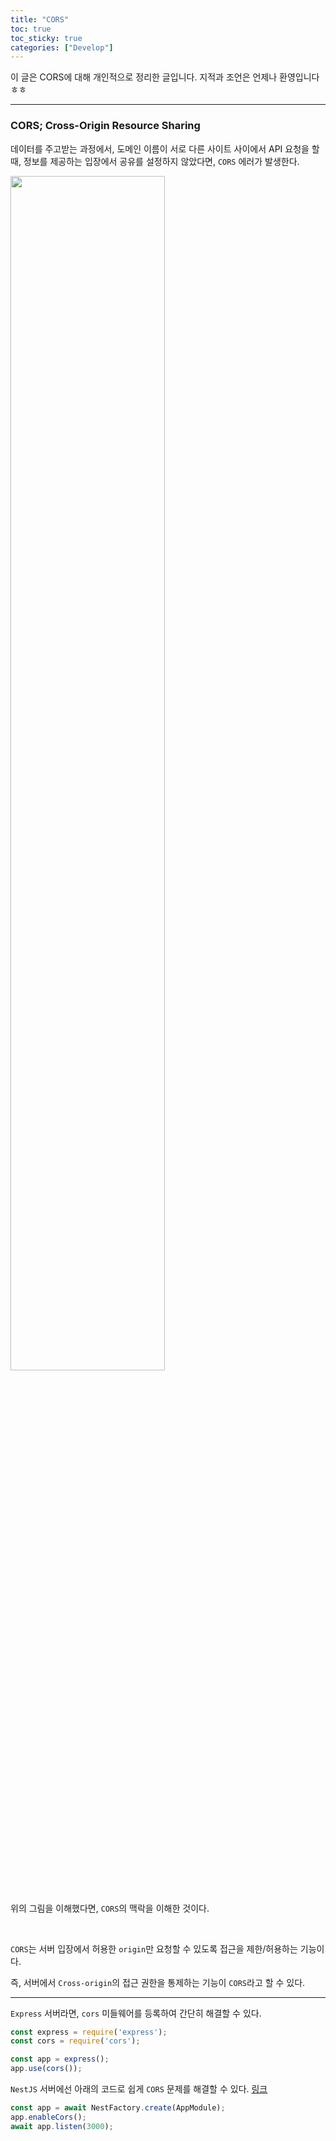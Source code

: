 ```yaml
---
title: "CORS"
toc: true
toc_sticky: true
categories: ["Develop"]
---
```



이 글은 CORS에 대해 개인적으로 정리한 글입니다. 지적과 조언은 언제나 환영입니다 ㅎㅎ

<hr>

### CORS; Cross-Origin Resource Sharing

데이터를 주고받는 과정에서, 도메인 이름이 서로 다른 사이트 사이에서 API 요청을 할 때, 정보를 제공하는 입장에서 공유를 설정하지 않았다면, `CORS` 에러가 발생한다.

<div class="img-wrapper">
  <img src="https://mdn.mozillademos.org/files/14295/CORS_principle.png" style="width: 70%;">
</div><br>

위의 그림을 이해했다면, `CORS`의 맥락을 이해한 것이다.

<br>

`CORS`는 서버 입장에서 허용한 `origin`만 요청할 수 있도록 접근을 제한/허용하는 기능이다.

즉, 서버에서 `Cross-origin`의 접근 권한을 통제하는 기능이 `CORS`라고 할 수 있다.

<hr>

`Express` 서버라면, `cors` 미들웨어를 등록하여 간단히 해결할 수 있다.

``` js
const express = require('express');
const cors = require('cors');

const app = express();
app.use(cors());
```

`NestJS` 서버에선 아래의 코드로 쉽게 `CORS` 문제를 해결할 수 있다. [링크](https://docs.nestjs.com/security/cors)

``` ts
const app = await NestFactory.create(AppModule);
app.enableCors();
await app.listen(3000);
```